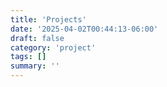 ```yaml
---
title: 'Projects'
date: '2025-04-02T00:44:13-06:00'
draft: false
category: 'project'
tags: []
summary: ''
---
```

